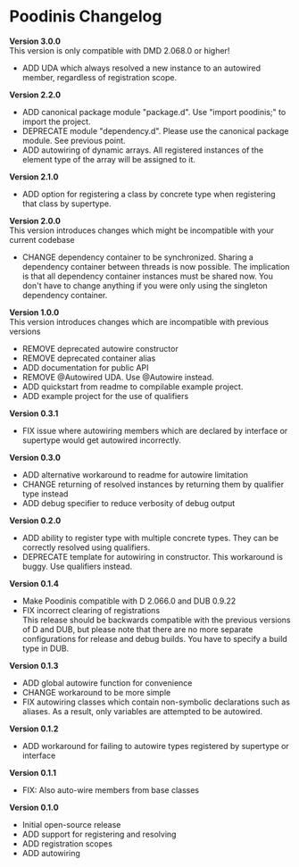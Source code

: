 Poodinis Changelog
==================
**Version 3.0.0**  
This version is only compatible with DMD 2.068.0 or higher!
* ADD UDA which always resolved a new instance to an autowired member, regardless of registration scope.

**Version 2.2.0**
* ADD canonical package module "package.d". Use "import poodinis;" to import the project.
* DEPRECATE module "dependency.d". Please use the canonical package module. See previous point.
* ADD autowiring of dynamic arrays. All registered instances of the element type of the array will be assigned to it.

**Version 2.1.0**
* ADD option for registering a class by concrete type when registering that class by supertype.

**Version 2.0.0**  
This version introduces changes which might be incompatible with your current codebase
* CHANGE dependency container to be synchronized. Sharing a dependency container between threads is now possible.
The implication is that all dependency container instances must be shared now.
You don't have to change anything if you were only using the singleton dependency container.

**Version 1.0.0**  
This version introduces changes which are incompatible with previous versions
* REMOVE deprecated autowire constructor
* REMOVE deprecated container alias
* ADD documentation for public API
* REMOVE @Autowired UDA. Use @Autowire instead.
* ADD quickstart from readme to compilable example project.
* ADD example project for the use of qualifiers

**Version 0.3.1**
* FIX issue where autowiring members which are declared by interface or supertype would get autowired incorrectly.

**Version 0.3.0**
* ADD alternative workaround to readme for autowire limitation
* CHANGE returning of resolved instances by returning them by qualifier type instead
* ADD debug specifier to reduce verbosity of debug output

**Version 0.2.0**
* ADD ability to register type with multiple concrete types. They can be correctly resolved using qualifiers.
* DEPRECATE template for autowiring in constructor. This workaround is buggy. Use qualifiers instead.

**Version 0.1.4**
* Make Poodinis compatible with D 2.066.0 and DUB 0.9.22
* FIX incorrect clearing of registrations  
This release should be backwards compatible with the previous versions of D and DUB, but please note that there are no more separate
configurations for release and debug builds. You have to specify a build type in DUB.

**Version 0.1.3**
* ADD global autowire function for convenience
* CHANGE workaround to be more simple
* FIX autowiring classes which contain non-symbolic declarations such as aliases. As a result, only variables are attempted to be autowired.

**Version 0.1.2**
* ADD workaround for failing to autowire types registered by supertype or interface

**Version 0.1.1**
* FIX: Also auto-wire members from base classes

**Version 0.1.0**
* Initial open-source release
* ADD support for registering and resolving
* ADD registration scopes
* ADD autowiring
